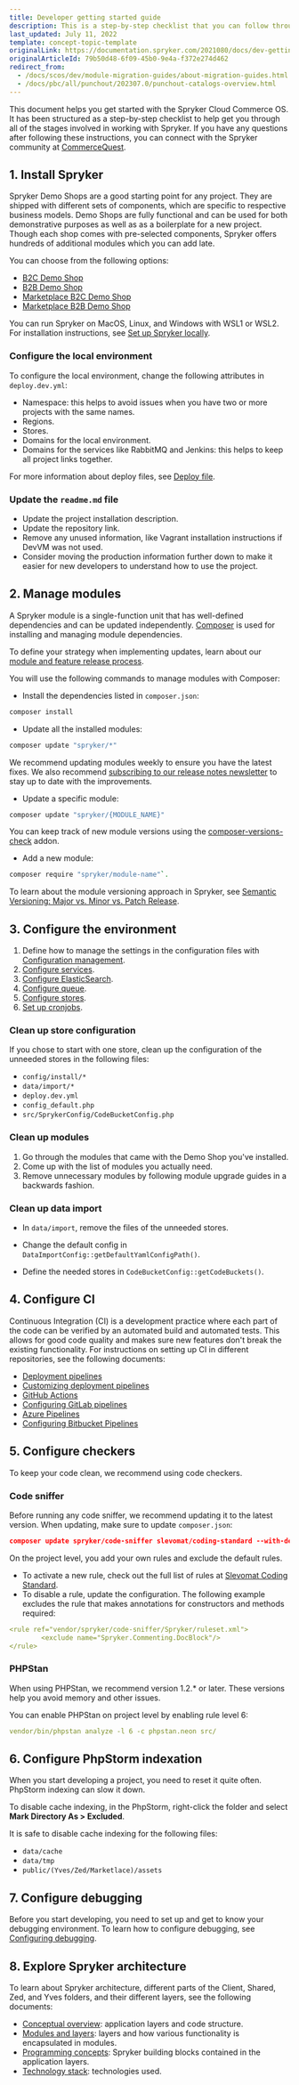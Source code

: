 ```yaml
---
title: Developer getting started guide
description: This is a step-by-step checklist that you can follow through all the stages of working with Spryker.
last_updated: July 11, 2022
template: concept-topic-template
originalLink: https://documentation.spryker.com/2021080/docs/dev-getting-started
originalArticleId: 79b50d48-6f09-45b0-9e4a-f372e274d462
redirect_from:
  - /docs/scos/dev/module-migration-guides/about-migration-guides.html
  - /docs/pbc/all/punchout/202307.0/punchout-catalogs-overview.html
---
```


This document helps you get started with the Spryker Cloud Commerce OS. It has been structured as a step-by-step checklist to help get you through all of the stages involved in working with Spryker. If you have any questions after following these instructions, you can connect with the Spryker community at [CommerceQuest](https://commercequest.space/).

## 1. Install Spryker

Spryker Demo Shops are a good starting point for any project. They are shipped with different sets of components, which are specific to respective business models. Demo Shops are fully functional and can be used for both demonstrative purposes as well as as a boilerplate for a new project. Though each shop comes with pre-selected components, Spryker offers hundreds of additional modules which you can add late.

You can choose from the following options:

* [B2C Demo Shop](/docs/scos/user/intro-to-spryker/b2c-suite.html)
* [B2B Demo Shop](/docs/scos/user/intro-to-spryker//b2b-suite.html)
* [Marketplace B2C Demo Shop](/docs/scos/user/intro-to-spryker/spryker-marketplace/marketplace-b2c-suite.html)
* [Marketplace B2B Demo Shop](/docs/scos/user/intro-to-spryker/spryker-marketplace/marketplace-b2b-suite.html)

You can run Spryker on MacOS, Linux, and Windows with WSL1 or WSL2. For installation instructions, see [Set up Spryker locally](/docs/dg/dev/set-up-spryker-locally/set-up-spryker-locally.html).

### Configure the local environment

To configure the local environment, change the following attributes in `deploy.dev.yml`:

* Namespace: this helps to avoid issues when you have two or more projects with the same names.
* Regions.
* Stores.
* Domains for the local environment.
* Domains for the services like RabbitMQ and Jenkins: this helps to keep all project links together.

For more information about deploy files, see [Deploy file](/docs/dg/dev/sdks/the-docker-sdk/deploy-file/deploy-file.html).

### Update the `readme.md` file

* Update the project installation description.
* Update the repository link.
* Remove any unused information, like Vagrant installation instructions if DevVM was not used.
* Consider moving the production information further down to make it easier for new developers to understand how to use the project.

## 2. Manage modules

A Spryker module is a single-function unit that has well-defined dependencies and can be updated independently. [Composer](/docs/dg/dev/set-up-spryker-locally/manage-dependencies-with-composer.html) is used for installing and managing module dependencies.

To define your strategy when implementing updates, learn about our [module and feature release process](/docs/scos/user/intro-to-spryker/spryker-release-process.html).


You will use the following commands to manage modules with Composer:

* Install the dependencies listed in `composer.json`:
```bash
composer install
```

* Update all the installed modules:
```bash
composer update "spryker/*"
```

We recommend updating modules weekly to ensure you have the latest fixes. We also recommend [subscribing to our release notes newsletter](https://now.spryker.com/release-notes) to stay up to date with the improvements.

* Update a specific module:
```bash
composer update "spryker/{MODULE_NAME}"
```

You can keep track of new module versions using the [composer-versions-check](https://github.com/Soullivaneuh/composer-versions-check) addon.

* Add a new module:

```bash
composer require "spryker/module-name"`.
```

To learn about the module versioning approach in Spryker, see [Semantic Versioning: Major vs. Minor vs. Patch Release](/docs/dg/dev/architecture/module-api/semantic-versioning-major-vs.-minor-vs.-patch-release.html).

## 3. Configure the environment

1. Define how to manage the settings in the configuration files with [Configuration management](/docs/dg/dev/backend-development/data-manipulation/configuration-management.html).
2. [Configure services](/docs/dg/dev/integrate-and-configure/configure-services.html).
3. [Configure ElasticSearch](/docs/pbc/all/search/{{site.version}}/tutorials-and-howtos/configure-elasticsearch.html).
4. [Configure queue](/docs/dg/dev/backend-development/data-manipulation/queue/queue.html).
5. [Configure stores](/docs/dg/dev/internationalization-and-multi-store/set-up-multiple-stores.html#configure-stores).
6. [Set up cronjobs](/docs/dg/dev/backend-development/cronjobs/cronjobs.html).

### Clean up store configuration

If you chose to start with one store, clean up the configuration of the unneeded stores in the following files:

* `config/install/*`
* `data/import/*`
* `deploy.dev.yml`
* `config_default.php`
* `src/SprykerConfig/CodeBucketConfig.php`

### Clean up modules

1. Go through the modules that came with the Demo Shop you've installed.
2. Come up with the list of modules you actually need.
3. Remove unnecessary modules by following module upgrade guides in a backwards fashion.

### Clean up data import

* In `data/import`, remove the files of the unneeded stores.

* Change the default config in `DataImportConfig::getDefaultYamlConfigPath()`.

* Define the needed stores in `CodeBucketConfig::getCodeBuckets()`.

## 4. Configure CI

Continuous Integration (CI) is a development practice where each part of the code can be verified by an automated build and automated tests. This allows for good code quality and makes sure new features don't break the existing functionality. For instructions on setting up CI in different repositories, see the following documents:
* [Deployment pipelines](/docs/ca/dev/configure-deployment-pipelines/configure-azure-pipelines.html)
* [Customizing deployment pipelines](/docs/ca/dev/configure-deployment-pipelines/configure-bitbucket-pipelines.html)
* [GitHub Actions](/docs/ca/dev/configure-deployment-pipelines/configure-github-actions.html)
* [Configuring GitLab pipelines](/docs/ca/dev/configure-deployment-pipelines/configure-gitlab-pipelines.html)
* [Azure Pipelines](/docs/ca/dev/configure-deployment-pipelines/configure-azure-pipelines.html)
* [Configuring Bitbucket Pipelines](/docs/ca/dev/configure-deployment-pipelines/configure-bitbucket-pipelines.html)

## 5. Configure checkers

To keep your code clean, we recommend using code checkers.

### Code sniffer

Before running any code sniffer, we recommend updating it to the latest version. When updating, make sure to update `composer.json`:

```json
composer update spryker/code-sniffer slevomat/coding-standard --with-dependencies
```

On the project level, you add your own rules and exclude the default rules.

* To activate a new rule, check out the full list of rules at [Slevomat Coding Standard](https://github.com/slevomat/coding-standard).
* To disable a rule, update the configuration. The following example excludes the rule that makes annotations for constructors and methods required:

```yaml
<rule ref="vendor/spryker/code-sniffer/Spryker/ruleset.xml">
        <exclude name="Spryker.Commenting.DocBlock"/>
</rule>
```
### PHPStan

When using PHPStan, we recommend version 1.2.* or later. These versions help you avoid memory and other issues.

You can enable PHPStan on project level by enabling rule level 6:

```yaml
vendor/bin/phpstan analyze -l 6 -c phpstan.neon src/
```

## 6. Configure PhpStorm indexation

When you start developing a project, you need to reset it quite often. PhpStorm indexing can slow it down.

To disable cache indexing, in the PhpStorm, right-click the folder and select **Mark Directory As&nbsp;<span aria-label="and then">></span> Excluded**.

It is safe to disable cache indexing for the following files:

* `data/cache `
* `data/tmp`
* `public/(Yves/Zed/Marketlace)/assets`

## 7. Configure debugging


Before you start developing, you need to set up and get to know your debugging environment. To learn how to configure debugging, see [Configuring debugging](/docs/scos/dev/the-docker-sdk/{{site.version}}/configuring-debugging-in-docker.html).


## 8. Explore Spryker architecture

To learn about Spryker architecture, different parts of the Client, Shared, Zed, and Yves folders, and their different layers, see the following documents:

* [Conceptual overview](/docs/dg/dev/architecture/conceptual-overview.html): application layers and code structure.
* [Modules and layers](/docs/dg/dev/architecture/modules-and-application-layers.html): layers and how various functionality is encapsulated in modules.
* [Programming concepts](/docs/dg/dev/architecture/programming-concepts.html): Spryker building blocks contained in the application layers.
* [Technology stack](/docs/dg/dev/architecture/technology-stack.html): technologies used.
